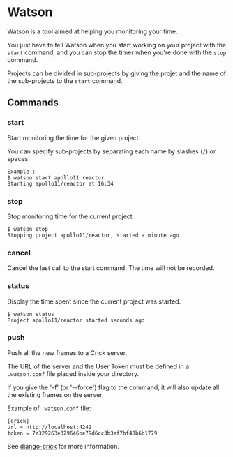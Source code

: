Watson
======

Watson is a tool aimed at helping you monitoring your time.

You just have to tell Watson when you start working on your
project with the `start` command, and you can stop the timer
when you're done with the `stop` command.

Projects can be divided in sub-projects by giving the projet and
the name of the sub-projects to the `start` command.

## Commands

### start

Start monitoring the time for the given project.

You can specify sub-projects by separating each name by
slashes (`/`) or spaces.

```
Example :
$ watson start apollo11 reactor
Starting apollo11/reactor at 16:34
```

### stop

Stop monitoring time for the current project

```
$ watson stop
Stopping project apollo11/reactor, started a minute ago
```

### cancel

Cancel the last call to the start command. The time will not
be recorded.

### status

Display the time spent since the current project was started.

```
$ watson status
Project apollo11/reactor started seconds ago
```

### push

Push all the new frames to a Crick server.

The URL of the server and the User Token must be defined in a `.watson.conf` file
placed inside your directory.

If you give the '-f' (or '--force') flag to the command, it will
also update all the existing frames on the server.

Example of `.watson.conf` file:
```
[crick]
url = http://localhost:4242
token = 7e329263e329646be79d6cc3b3af7bf48b6b1779
```

See [django-crick](https://bitbucket.org/tailordev/django-crick) for more information.
